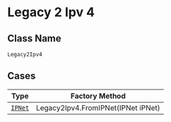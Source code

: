 
# Legacy 2 Ipv 4

## Class Name

`Legacy2Ipv4`

## Cases

| Type | Factory Method |
|  --- | --- |
| [`IPNet`](../../../doc/models/ip-net.md) | Legacy2Ipv4.FromIPNet(IPNet iPNet) |

